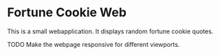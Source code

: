 # Fortune Cookie Web

This is a small webapplication.
It displays random fortune cookie quotes.

TODO
Make the webpage responsive for different viewports.
